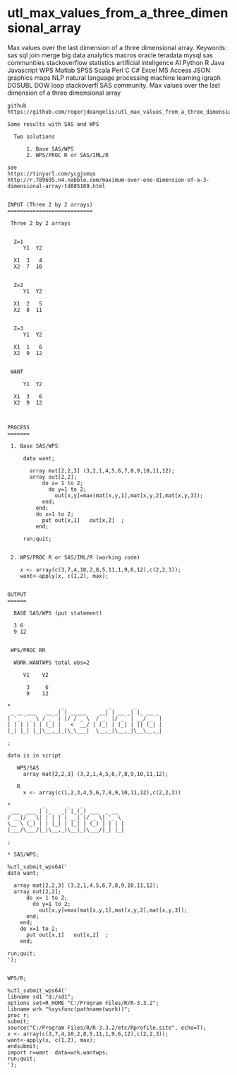# utl_max_values_from_a_three_dimensional_array
Max values over the last dimension of a three dimensional array. Keywords: sas sql join merge big data analytics macros oracle teradata mysql sas communities stackoverflow statistics artificial inteligence AI Python R Java Javascript WPS Matlab SPSS Scala Perl C C# Excel MS Access JSON graphics maps NLP natural language processing machine learning igraph DOSUBL DOW loop stackoverfl SAS community.
    Max values over the last dimension of a three dimensional array

    github
    https://github.com/rogerjdeangelis/utl_max_values_from_a_three_dimensional_array

    Same results with SAS and WPS

      Two solutions

          1. Base SAS/WPS
          2. WPS/PROC R or SAS/IML/R

    see
    https://tinyurl.com/ycgjsmqs
    http://r.789695.n4.nabble.com/maximum-over-one-dimension-of-a-3-dimensional-array-td885169.html


    INPUT (Three 2 by 2 arrays)
    ===========================

     Three 2 by 2 arrays


      Z=1
         Y1  Y2

      X1  3   4
      X2  7  10


      Z=2
         Y1  Y2

      X1  2   5
      X2  8  11


      Z=3
         Y1  Y2

      X1  1   6
      X2  9  12


     WANT

         Y1  Y2

      X1  3   6
      X2  9  12



    PROCESS
    =======

     1. Base SAS/WPS

         data want;

           array mat[2,2,3] (3,2,1,4,5,6,7,8,9,10,11,12);
           array out[2,2];
               do x= 1 to 2;
                 do y=1 to 2;
                   out[x,y]=max(mat[x,y,1],mat[x,y,2],mat[x,y,3]);
               end;
             end;
             do x=1 to 2;
               put out[x,1]   out[x,2]  ;
             end;

         run;quit;


     2. WPS/PROC R or SAS/IML/R (working code)

        x <- array(c(3,7,4,10,2,8,5,11,1,9,6,12),c(2,2,3));
        want<-apply(x, c(1,2), max);


    OUTPUT
    ======

      BASE SAS/WPS (put statement)

      3 6
      9 12


     WPS/PROC RR

      WORK.WANTWPS total obs=2

         V1    V2

          3     6
          9    12

    *                _              _       _
     _ __ ___   __ _| | _____    __| | __ _| |_ __ _
    | '_ ` _ \ / _` | |/ / _ \  / _` |/ _` | __/ _` |
    | | | | | | (_| |   <  __/ | (_| | (_| | || (_| |
    |_| |_| |_|\__,_|_|\_\___|  \__,_|\__,_|\__\__,_|

    ;

    data is in script

       WPS/SAS
         array mat[2,2,3] (3,2,1,4,5,6,7,8,9,10,11,12);

       R
         x <- array(c(1,2,3,4,5,6,7,8,9,10,11,12),c(2,2,3))

    *          _       _   _
     ___  ___ | |_   _| |_(_) ___  _ __
    / __|/ _ \| | | | | __| |/ _ \| '_ \
    \__ \ (_) | | |_| | |_| | (_) | | | |
    |___/\___/|_|\__,_|\__|_|\___/|_| |_|

    ;

    * SAS/WPS;

    %utl_submit_wps64('
    data want;

      array mat[2,2,3] (3,2,1,4,5,6,7,8,9,10,11,12);
      array out[2,2];
          do x= 1 to 2;
            do y=1 to 2;
              out[x,y]=max(mat[x,y,1],mat[x,y,2],mat[x,y,3]);
          end;
        end;
        do x=1 to 2;
          put out[x,1]   out[x,2]  ;
        end;

    run;quit;
    ');


    WPS/R;

    %utl_submit_wps64('
    libname sd1 "d:/sd1";
    options set=R_HOME "C:/Program Files/R/R-3.3.2";
    libname wrk "%sysfunc(pathname(work))";
    proc r;
    submit;
    source("C:/Program Files/R/R-3.3.2/etc/Rprofile.site", echo=T);
    x <- array(c(3,7,4,10,2,8,5,11,1,9,6,12),c(2,2,3));
    want<-apply(x, c(1,2), max);
    endsubmit;
    import r=want  data=wrk.wantwps;
    run;quit;
    ');

